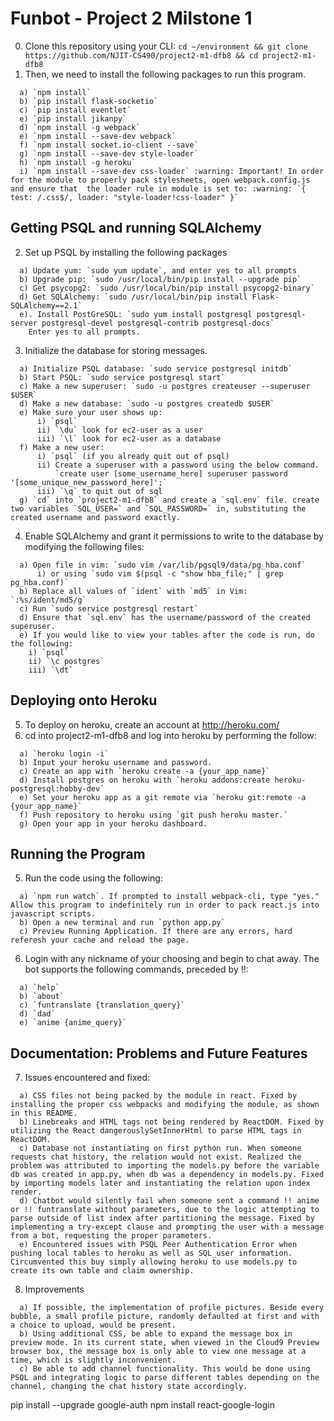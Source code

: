# Funbot - Project 2 Milstone 1
0. Clone this repository using your CLI:
`cd ~/environment && git clone https://github.com/NJIT-CS490/project2-m1-dfb8 && cd project2-m1-dfb8`
1. Then, we need to install the following packages to run this program.
```
  a) `npm install`  
  b) `pip install flask-socketio`  
  c) `pip install eventlet`  
  e) `pip install jikanpy`
  d) `npm install -g webpack`  
  e) `npm install --save-dev webpack`  
  f) `npm install socket.io-client --save`  
  g) `npm install --save-dev style-loader`
  h) `npm install -g heroku`
  i) `npm install --save-dev css-loader` :warning: Important! In order for the module to properly pack stylesheets, open webpack.config.js and ensure that  the loader rule in module is set to: :warning: `{ test: /.css$/, loader: "style-loader!css-loader" }`
  ```
 ## Getting PSQL and running SQLAlchemy
2. Set up PSQL by installing the following packages
```
  a) Update yum: `sudo yum update`, and enter yes to all prompts    
  b) Upgrade pip: `sudo /usr/local/bin/pip install --upgrade pip`  
  c) Get psycopg2: `sudo /usr/local/bin/pip install psycopg2-binary`    
  d) Get SQLAlchemy: `sudo /usr/local/bin/pip install Flask-SQLAlchemy==2.1`   
  e). Install PostGreSQL: `sudo yum install postgresql postgresql-server postgresql-devel postgresql-contrib postgresql-docs`    
    Enter yes to all prompts.    
```    
3. Initialize the database for storing messages.
```
  a) Initialize PSQL database: `sudo service postgresql initdb`    
  b) Start PSQL: `sudo service postgresql start`    
  c) Make a new superuser: `sudo -u postgres createuser --superuser $USER`     
  d) Make a new database: `sudo -u postgres createdb $USER`
  e) Make sure your user shows up:
      i) `psql`    
      ii) `\du` look for ec2-user as a user    
      iii) `\l` look for ec2-user as a database   
  f) Make a new user:
      i) `psql` (if you already quit out of psql)    
      ii) Create a superuser with a password using the below command.
          `create user [some_username_here] superuser password '[some_unique_new_password_here]';`  
      iii) `\q` to quit out of sql
  g) `cd` into `project2-m1-dfb8` and create a `sql.env` file. create two variables `SQL_USER=` and `SQL_PASSWORD=` in, substituting the created username and password exactly.
```
4. Enable SQLAlchemy and grant it permissions to write to the database by modifying the following files: 
```
  a) Open file in vim: `sudo vim /var/lib/pgsql9/data/pg_hba.conf`
      i) or using `sudo vim $(psql -c "show hba_file;" | grep pg_hba.conf)`  
  b) Replace all values of `ident` with `md5` in Vim: `:%s/ident/md5/g`  
  c) Run `sudo service postgresql restart`  
  d) Ensure that `sql.env` has the username/password of the created superuser.
  e) If you would like to view your tables after the code is run, do the following:
    i) `psql`
    ii) `\c postgres`
    iii) `\dt`
 ```   
## Deploying onto Heroku
5. To deploy on heroku, create an account at http://heroku.com/
6. cd into project2-m1-dfb8 and log into heroku by performing the follow:
```
  a) `heroku login -i`
  b) Input your heroku username and password.
  c) Create an app with `heroku create -a {your_app_name}`
  d) Install postgres on heroku with `heroku addons:create heroku-postgresql:hobby-dev`
  e) Set your heroku app as a git remote via `heroku git:remote -a {your_app_name}`
  f) Push repository to heroku using `git push heroku master.`
  g) Open your app in your heroku dashboard.
```  
## Running the Program
5. Run the code using the following:  
```
  a) `npm run watch`. If prompted to install webpack-cli, type "yes." Allow this program to indefinitely run in order to pack react.js into javascript scripts.
  b) Open a new terminal and run `python app.py`  
  c) Preview Running Application. If there are any errors, hard referesh your cache and reload the page.
```  
6. Login with any nickname of your choosing and begin to chat away. The bot supports the following commands, preceded by !!:
```
  a) `help`
  b) `about`
  c) `funtranslate {translation_query}`
  d) `dad`
  e) `anime {anime_query}`
```  

## Documentation: Problems and Future Features

7. Issues encountered and fixed:
```
  a) CSS files not being packed by the module in react. Fixed by installing the proper css webpacks and modifying the module, as shown in this README.
  b) Linebreaks and HTML tags not being rendered by ReactDOM. Fixed by utilizing the React dangerouslySetInnerHtml to parse HTML tags in ReactDOM.
  c) Database not instantiating on first python run. When someone requests chat history, the relation would not exist. Realized the problem was attributed to importing the models.py before the variable db was created in app.py, when db was a dependency in models.py. Fixed by importing models later and instantiating the relation upon index render.
  d) Chatbot would silently fail when someone sent a command !! anime or !! funtranslate without parameters, due to the logic attempting to parse outside of list index after partitioning the message. Fixed by implementing a try-except clause and prompting the user with a message from a bot, requesting the proper parameters.
  e) Encountered issues with PSQL Peer Authentication Error when pushing local tables to heroku as well as SQL_user information. Circumvented this buy simply allowing heroku to use models.py to create its own table and claim ownership.
 ```
 8. Improvements
 ```
   a) If possible, the implementation of profile pictures. Beside every bubble, a small profile picture, randomly defaulted at first and with a choice to upload, would be present.
   b) Using additional CSS, be able to expand the message box in preview mode. In its current state, when viewed in the Cloud9 Preview browser box, the message box is only able to view one message at a time, which is slightly inconvenient.
   c) Be able to add channel functionality. This would be done using PSQL and integrating logic to parse different tables depending on the channel, changing the chat history state accordingly.
 ```
pip install --upgrade google-auth
npm install react-google-login